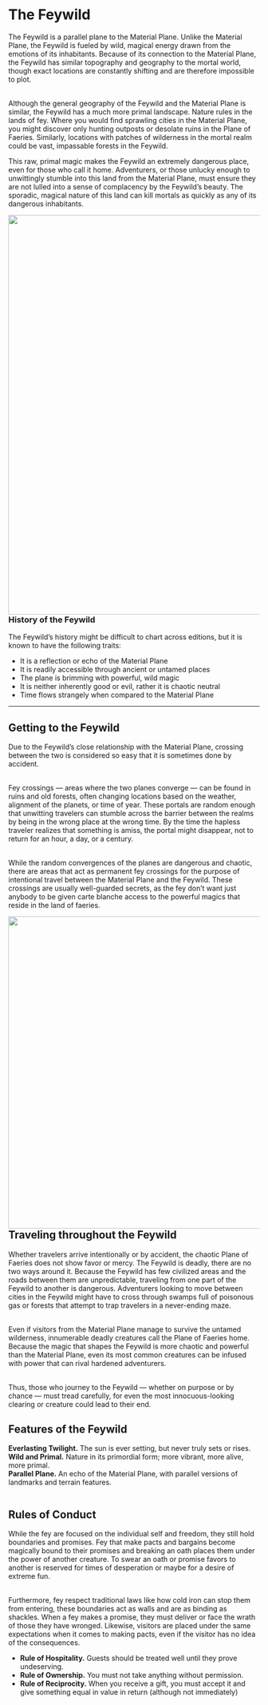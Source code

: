# The Feywild
The Feywild is a parallel plane to the Material
Plane. Unlike the Material Plane, the Feywild
is fueled by wild, magical energy drawn from
the emotions of its inhabitants. Because of its
connection to the Material Plane, the Feywild
has similar topography and geography to the
mortal world, though exact locations are
constantly shifting and are therefore impossible to plot.

<br /> Although the general geography of the Feywild and the
Material Plane is similar, the Feywild has a much more
primal landscape. Nature rules in the lands of fey. Where you
would find sprawling cities in the Material Plane, you might
discover only hunting outposts or desolate ruins in the Plane
of Faeries. Similarly, locations with patches of wilderness in
the mortal realm could be vast, impassable forests in the
Feywild.

This raw, primal magic makes the Feywild an extremely
dangerous place, even for those who call it home.
Adventurers, or those unlucky enough to unwittingly stumble
into this land from the Material Plane, must ensure they are
not lulled into a sense of complacency by the Feywild’s
beauty. The sporadic, magical nature of this land can kill
mortals as quickly as any of its dangerous inhabitants.

<img src='https://i.imgur.com/2cAKX4h.png' align="right" style='width:800px'/>

### History of the Feywild
The Feywild’s history might be difficult to chart across
editions, but it is known to have the following traits:
- It is a reflection or echo of the Material Plane
- It is readily accessible through ancient or untamed places
- The plane is brimming with powerful, wild magic
- It is neither inherently good or evil, rather it is chaotic neutral
- Time flows strangely when compared to the Material Plane
---
## Getting to the Feywild
Due to the Feywild’s close relationship with the Material
Plane, crossing between the two is considered so easy that it
is sometimes done by accident.

<br /> Fey crossings — areas where the two planes converge — can
be found in ruins and old forests, often changing locations
based on the weather, alignment of the planets, or time of
year. These portals are random enough that unwitting
travelers can stumble across the barrier between the realms
by being in the wrong place at the wrong time. By the time
the hapless traveler realizes that something is amiss, the
portal might disappear, not to return for an hour, a day, or a
century.

<br /> While the random convergences of the planes are dangerous
and chaotic, there are areas that act as permanent fey
crossings for the purpose of intentional travel between the
Material Plane and the Feywild. These crossings are usually
well-guarded secrets, as the fey don’t want just anybody to be
given carte blanche access to the powerful magics that reside
in the land of faeries.

<img src='https://media.dndbeyond.com/compendium-images/twbtw/JtUXxjur9QWtb7E3/03-007.fungus.png' align="right" style='width:625px' />


## Traveling throughout the Feywild
Whether travelers arrive intentionally or by accident, the
chaotic Plane of Faeries does not show favor or mercy. The
Feywild is deadly, there are no two ways around it. Because
the Feywild has few civilized areas and the roads between
them are unpredictable, traveling from one part of the
Feywild to another is dangerous. Adventurers looking to
move between cities in the Feywild might have to cross
through swamps full of poisonous gas or forests that attempt
to trap travelers in a never-ending maze.

<br />
Even if visitors from the Material Plane manage to survive
the untamed wilderness, innumerable deadly creatures call
the Plane of Faeries home. Because the magic that shapes
the Feywild is more chaotic and powerful than the Material
Plane, even its most common creatures can be infused with
power that can rival hardened adventurers.

<br />Thus, those who journey to the Feywild — whether on
purpose or by chance — must tread carefully, for even the
most innocuous-looking clearing or creature could lead to
their end.

## Features of the Feywild
**Everlasting Twilight.** The sun is ever setting, but never
truly sets or rises. <br />
**Wild and Primal.** Nature in its primordial form; more
vibrant, more alive, more primal. <br />
**Parallel Plane.** An echo of the Material Plane, with
parallel versions of landmarks and terrain features.

```
```


## Rules of Conduct
While the fey are focused on the individual self and freedom,
they still hold boundaries and promises. Fey that make pacts
and bargains become magically bound to their promises and
breaking an oath places them under the power of another
creature. To swear an oath or promise favors to another is
reserved for times of desperation or maybe for a desire of
extreme fun.

<br /> Furthermore, fey respect traditional laws like how cold iron
can stop them from entering, these boundaries act as walls
and are as binding as shackles. When a fey makes a promise,
they must deliver or face the wrath of those they have
wronged. Likewise, visitors are placed under the same
expectations when it comes to making pacts, even if the
visitor has no idea of the consequences.
- **Rule of Hospitality.** Guests should be treated well until
they prove undeserving.
- **Rule of Ownership.** You must not take anything without
permission.
- **Rule of Reciprocity.** When you receive a gift, you must
accept it and give something equal in value in return
(although not immediately)
